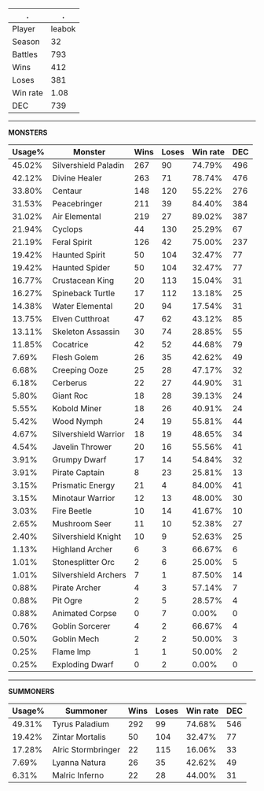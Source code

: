 .|.
|-|-
Player|leabok
Season|32
Battles|793
Wins|412
Loses|381
Win rate|1.08
DEC|739

---
**MONSTERS**

Usage%|Monster|Wins|Loses|Win rate|DEC|
-|-|-|-|-|-|
45.02%|Silvershield Paladin|267|90|74.79%|496|
42.12%|Divine Healer|263|71|78.74%|476|
33.80%|Centaur|148|120|55.22%|276|
31.53%|Peacebringer|211|39|84.40%|384|
31.02%|Air Elemental|219|27|89.02%|387|
21.94%|Cyclops|44|130|25.29%|67|
21.19%|Feral Spirit|126|42|75.00%|237|
19.42%|Haunted Spirit|50|104|32.47%|77|
19.42%|Haunted Spider|50|104|32.47%|77|
16.77%|Crustacean King|20|113|15.04%|31|
16.27%|Spineback Turtle|17|112|13.18%|25|
14.38%|Water Elemental|20|94|17.54%|31|
13.75%|Elven Cutthroat|47|62|43.12%|85|
13.11%|Skeleton Assassin|30|74|28.85%|55|
11.85%|Cocatrice|42|52|44.68%|79|
7.69%|Flesh Golem|26|35|42.62%|49|
6.68%|Creeping Ooze|25|28|47.17%|32|
6.18%|Cerberus|22|27|44.90%|31|
5.80%|Giant Roc|18|28|39.13%|24|
5.55%|Kobold Miner|18|26|40.91%|24|
5.42%|Wood Nymph|24|19|55.81%|44|
4.67%|Silvershield Warrior|18|19|48.65%|34|
4.54%|Javelin Thrower|20|16|55.56%|41|
3.91%|Grumpy Dwarf|17|14|54.84%|32|
3.91%|Pirate Captain|8|23|25.81%|13|
3.15%|Prismatic Energy|21|4|84.00%|41|
3.15%|Minotaur Warrior|12|13|48.00%|30|
3.03%|Fire Beetle|10|14|41.67%|10|
2.65%|Mushroom Seer|11|10|52.38%|27|
2.40%|Silvershield Knight|10|9|52.63%|25|
1.13%|Highland Archer|6|3|66.67%|6|
1.01%|Stonesplitter Orc|2|6|25.00%|5|
1.01%|Silvershield Archers|7|1|87.50%|14|
0.88%|Pirate Archer|4|3|57.14%|7|
0.88%|Pit Ogre|2|5|28.57%|4|
0.88%|Animated Corpse|0|7|0.00%|0|
0.76%|Goblin Sorcerer|4|2|66.67%|4|
0.50%|Goblin Mech|2|2|50.00%|3|
0.25%|Flame Imp|1|1|50.00%|2|
0.25%|Exploding Dwarf|0|2|0.00%|0|

---
**SUMMONERS**

Usage%|Summoner|Wins|Loses|Win rate|DEC|
-|-|-|-|-|-|
49.31%|Tyrus Paladium|292|99|74.68%|546|
19.42%|Zintar Mortalis|50|104|32.47%|77|
17.28%|Alric Stormbringer|22|115|16.06%|33|
7.69%|Lyanna Natura|26|35|42.62%|49|
6.31%|Malric Inferno|22|28|44.00%|31|
